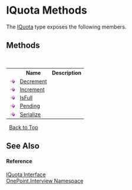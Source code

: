 # IQuota Methods
 

The <a href="T_OnePoint_Interview_IQuota">IQuota</a> type exposes the following members.


## Methods
&nbsp;<table><tr><th></th><th>Name</th><th>Description</th></tr><tr><td>![Public method](media/pubmethod.gif "Public method")</td><td><a href="M_OnePoint_Interview_IQuota_Decrement">Decrement</a></td><td /></tr><tr><td>![Public method](media/pubmethod.gif "Public method")</td><td><a href="M_OnePoint_Interview_IQuota_Increment">Increment</a></td><td /></tr><tr><td>![Public method](media/pubmethod.gif "Public method")</td><td><a href="M_OnePoint_Interview_IQuota_IsFull">IsFull</a></td><td /></tr><tr><td>![Public method](media/pubmethod.gif "Public method")</td><td><a href="M_OnePoint_Interview_IQuota_Pending">Pending</a></td><td /></tr><tr><td>![Public method](media/pubmethod.gif "Public method")</td><td><a href="M_OnePoint_Interview_IQuota_Serialize">Serialize</a></td><td /></tr></table>&nbsp;
<a href="#iquota-methods">Back to Top</a>

## See Also


#### Reference
<a href="T_OnePoint_Interview_IQuota">IQuota Interface</a><br /><a href="N_OnePoint_Interview">OnePoint.Interview Namespace</a><br />
